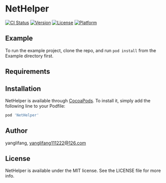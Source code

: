 # NetHelper

[![CI Status](https://img.shields.io/travis/yanglifang/NetHelper.svg?style=flat)](https://travis-ci.org/yanglifang/NetHelper)
[![Version](https://img.shields.io/cocoapods/v/NetHelper.svg?style=flat)](https://cocoapods.org/pods/NetHelper)
[![License](https://img.shields.io/cocoapods/l/NetHelper.svg?style=flat)](https://cocoapods.org/pods/NetHelper)
[![Platform](https://img.shields.io/cocoapods/p/NetHelper.svg?style=flat)](https://cocoapods.org/pods/NetHelper)

## Example

To run the example project, clone the repo, and run `pod install` from the Example directory first.

## Requirements

## Installation

NetHelper is available through [CocoaPods](https://cocoapods.org). To install
it, simply add the following line to your Podfile:

```ruby
pod 'NetHelper'
```

## Author

yanglifang, yanglifang111222@126.com

## License

NetHelper is available under the MIT license. See the LICENSE file for more info.
